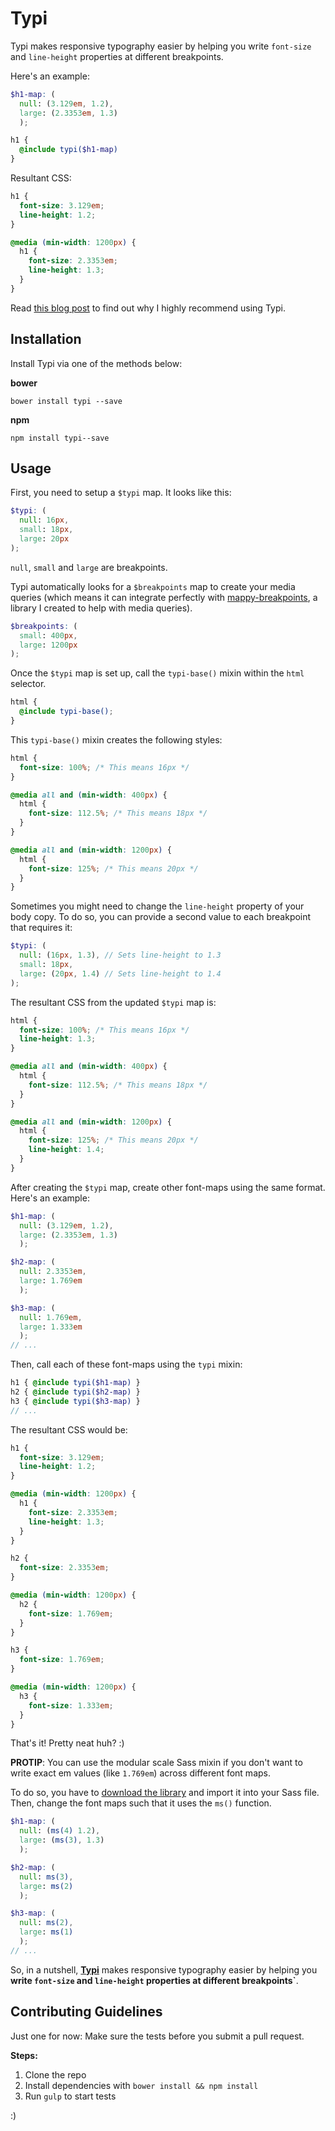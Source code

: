 # Typi 

Typi makes responsive typography easier by helping you write `font-size` and `line-height` properties at different breakpoints. 

Here's an example: 

```scss
$h1-map: (
  null: (3.129em, 1.2),
  large: (2.3353em, 1.3)
  );

h1 {
  @include typi($h1-map)
}
```

Resultant CSS: 

```css
h1 {
  font-size: 3.129em;
  line-height: 1.2;
}

@media (min-width: 1200px) {
  h1 {
    font-size: 2.3353em;
    line-height: 1.3;
  }
}
```

Read [this blog post](http://www.zell-weekeat.com/responsive-typography) to find out why I highly recommend using Typi.

## Installation 

Install Typi via one of the methods below:

**bower**

```
bower install typi --save
```

**npm**
```
npm install typi--save
```

## Usage 

First, you need to setup a `$typi` map. It looks like this:

```scss
$typi: (
  null: 16px,
  small: 18px,
  large: 20px
);
```

`null`, `small` and `large` are breakpoints.

Typi automatically looks for a `$breakpoints` map to create your media queries (which means it can integrate perfectly with [mappy-breakpoints](https://github.com/zellwk/mappy-breakpoints), a library I created to help with media queries).

```scss
$breakpoints: (
  small: 400px,
  large: 1200px
);
```

Once the `$typi` map is set up, call the `typi-base()` mixin within the `html` selector.

```scss
html {
  @include typi-base();  
}
```

This `typi-base()` mixin creates the following styles: 

```css
html {
  font-size: 100%; /* This means 16px */
}

@media all and (min-width: 400px) {
  html {
    font-size: 112.5%; /* This means 18px */
  }
}

@media all and (min-width: 1200px) {
  html {
    font-size: 125%; /* This means 20px */
  }
}
```

Sometimes you might need to change the `line-height` property of your body copy. To do so, you can provide a second value to each breakpoint that requires it:

```scss
$typi: (
  null: (16px, 1.3), // Sets line-height to 1.3
  small: 18px,
  large: (20px, 1.4) // Sets line-height to 1.4
);
```

The resultant CSS from the updated `$typi` map is:

```css
html {
  font-size: 100%; /* This means 16px */
  line-height: 1.3;
}

@media all and (min-width: 400px) {
  html {
    font-size: 112.5%; /* This means 18px */
  }
}

@media all and (min-width: 1200px) {
  html {
    font-size: 125%; /* This means 20px */
    line-height: 1.4;
  }
}
```

After creating the `$typi` map, create other font-maps using the same format. Here's an example:

```scss
$h1-map: (
  null: (3.129em, 1.2),
  large: (2.3353em, 1.3)
  );

$h2-map: (
  null: 2.3353em,
  large: 1.769em
  );

$h3-map: (
  null: 1.769em,
  large: 1.333em
  );
// ...
```

Then, call each of these font-maps using the `typi` mixin:

```scss
h1 { @include typi($h1-map) }
h2 { @include typi($h2-map) }
h3 { @include typi($h3-map) }
// ...
```

The resultant CSS would be:

```css
h1 {
  font-size: 3.129em;
  line-height: 1.2;
}

@media (min-width: 1200px) {
  h1 {
    font-size: 2.3353em;
    line-height: 1.3;
  }
}

h2 {
  font-size: 2.3353em;
}

@media (min-width: 1200px) {
  h2 {
    font-size: 1.769em;
  }
}

h3 {
  font-size: 1.769em;
}

@media (min-width: 1200px) {
  h3 {
    font-size: 1.333em;
  }
}
```

That's it! Pretty neat huh? :)

**PROTIP**: You can use the modular scale Sass mixin if you don't want to write exact em values (like `1.769em`) across different font maps.

To do so, you have to [download the library](https://github.com/modularscale/modularscale-sass) and import it into your Sass file. Then, change the font maps such that it uses the `ms()` function.

```scss
$h1-map: (
  null: (ms(4) 1.2),
  large: (ms(3), 1.3)
  );

$h2-map: (
  null: ms(3),
  large: ms(2)
  );

$h3-map: (
  null: ms(2),
  large: ms(1)
  );
// ...
```

So, in a nutshell, **[Typi](https://github.com/zellwk/typi)** makes responsive typography easier by helping you **write `font-size` and `line-height` properties at different breakpoints`**.

## Contributing Guidelines

Just one for now: Make sure the tests before you submit a pull request. 

**Steps:**

1. Clone the repo
2. Install dependencies with `bower install && npm install`
3. Run `gulp` to start tests

:)